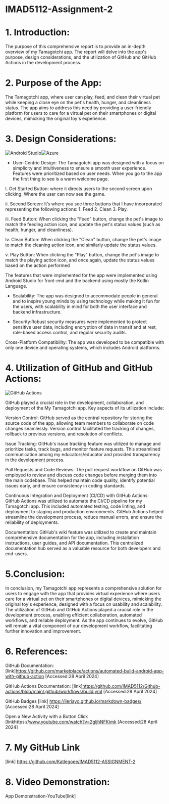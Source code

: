# IMAD5112-Assignment-2

# 1. Introduction: 
The purpose of this comprehensive report is to provide an in-depth overview of my Tamagotchi app. The report will delve into the app's purpose, design considerations, and the utilization of GitHub and GitHub Actions in the development process. 

# 2. Purpose of the App:
The Tamagotchi app, where user can play, feed, and clean their virtual pet while keeping a close eye on the pet's health, hunger, and cleanliness status. The app aims to address this need by providing a user-friendly platform for users to care for a virtual pet on their smartphones or digital devices, mimicking the original toy's experience. 

# 3. Design Considerations: 
![Android Studio](https://img.shields.io/badge/android%20studio-346ac1?style=for-the-badge&logo=android%20studio&logoColor=white)![Azure](https://img.shields.io/badge/azure-%230072C6.svg?style=for-the-badge&logo=microsoftazure&logoColor=white)

- User-Centric Design: The Tamagotchi app was designed with a focus on simplicity and intuitiveness to ensure a smooth user experience. Features were prioritized based on user needs. When you go to the app the first thing to see is a warm welcome page. 

 I. Get Started Button: where it directs users to the second screen upon clicking. Where the user can now see the game. 

ii. Second Screen: It’s where you see three buttons that I have incorporated representing the following actions: 1. Feed 2. Clean 3. Play. 

iii. Feed Button: When clicking the "Feed" button, change the pet's image to match the feeding action icon, and update the pet's status values (such as health, hunger, and cleanliness). 

Iv. Clean Button: When clicking the "Clean" button, change the pet's image to match the cleaning action icon, and similarly update the status values. 

v. Play Button: When clicking the "Play" button, change the pet's image to match the playing action icon, and once again, update the status values based on the action performed 

The features that were implemented for the app were implemented using Android Studio for front-end and the backend using mostly the Kotlin Language. 

- Scalability: The app was designed to accommodate people in general and to inspire young minds by using technology while making it fun for the users, with scalability in mind for both the user interface and backend infrastructure. 

- Security:Robust security measures were implemented to protect sensitive user data, including encryption of data in transit and at rest, role-based access control, and regular security audits. 

Cross-Platform Compatibility: The app was developed to be compatible with only one device and operating systems, which includes Android platforms. 

# 4. Utilization of GitHub and GitHub Actions:  
![GitHub Actions](https://img.shields.io/badge/github%20actions-%232671E5.svg?style=for-the-badge&logo=githubactions&logoColor=white)

GitHub played a crucial role in the development, collaboration, and deployment of the My Tamagotchi app. Key aspects of its utilization include: 

Version Control: GitHub served as the central repository for storing the source code of the app, allowing team members to collaborate on code changes seamlessly. Version control facilitated the tracking of changes, rollback to previous versions, and resolution of conflicts. 

Issue Tracking: GitHub's issue tracking feature was utilized to manage and prioritize tasks, track bugs, and monitor feature requests. This streamlined communication among my educators/educator and provided transparency in the development process. 

Pull Requests and Code Reviews: The pull request workflow on GitHub was employed to review and discuss code changes before merging them into the main codebase. This helped maintain code quality, identify potential issues early, and ensure consistency in coding standards. 

Continuous Integration and Deployment (CI/CD) with GitHub Actions: GitHub Actions was utilized to automate the CI/CD pipeline for my Tamagotchi app. This included automated testing, code linting, and deployment to staging and production environments. GitHub Actions helped streamline the development process, reduce manual errors, and ensure the reliability of deployments. 

Documentation: GitHub's wiki feature was utilized to create and maintain comprehensive documentation for the app, including installation instructions, user guides, and API documentation. This centralized documentation hub served as a valuable resource for both developers and end-users. 

# 5.Conclusion: 
In conclusion, my Tamagotchi app represents a comprehensive solution for users to engage with the app that provides virtual experience where users care for a virtual pet on their smartphones or digital devices, mimicking the original toy's experience, designed with a focus on usability and scalability. The utilization of GitHub and GitHub Actions played a crucial role in the development process, enabling efficient collaboration, automated workflows, and reliable deployment. As the app continues to evolve, GitHub will remain a vital component of our development workflow, facilitating further innovation and improvement. 

# 6. References: 

GitHub Documentation: [link]https://github.com/marketplace/actions/automated-build-android-app-with-github-action [Accessed:28 April 2024] 

GitHub Actions Documentation: [link]https://github.com/IMAD5112/Github-actions/blob/main/.github/workflows/build.yml [Accessed:28 April 2024] 

GitHub Badges [link] https://ileriayo.github.io/markdown-badges/ [Accessed:28 April 2024] 

Open a New Activity with a Button Click [linkhttps://www.youtube.com/watch?v=2gljhNFKimk [Accessed:28 April 2024]

 
# 7. My GitHub Link 

[link] https://github.com/Katlegoee/IMAD5112-ASSIGNMENT-2 


# 8. Video Demonstration: 

App Demonstration-YouTube[link] 
